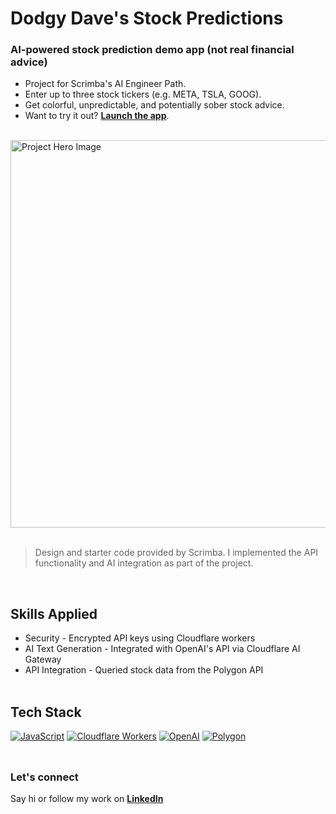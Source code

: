 # __Dodgy Dave's Stock Predictions__
### __AI-powered stock prediction demo app (not real financial advice)__
- Project for Scrimba's AI Engineer Path.
- Enter up to three stock tickers (e.g. META, TSLA, GOOG).
- Get colorful, unpredictable, and potentially sober stock advice. 
- Want to try it out? <a href="https://stock-predictor-demo-app.pages.dev/">__Launch the app__</a>.
<br/>

<img src="https://github.com/user-attachments/assets/4d34f092-7e9f-4dfe-916f-8c7a511b8562" alt="Project Hero Image" width="620">
<br/><br/>

> Design and starter code provided by Scrimba. I implemented the API functionality and AI integration as part of the project.
<br/>

## __Skills Applied__
- Security - Encrypted API keys using Cloudflare workers
- AI Text Generation - Integrated with OpenAI's API via Cloudflare AI Gateway
- API Integration - Queried stock data from the Polygon API
<br/><br/>

## __Tech Stack__
[![JavaScript](https://img.shields.io/badge/JavaScript-F7DF1E?logo=javascript&logoColor=black&style=for-the-badge)](https://developer.mozilla.org/en-US/docs/Web/JavaScript)
[![Cloudflare Workers](https://img.shields.io/badge/Cloudflare_Workers-F38020?logo=cloudflare&logoColor=white&style=for-the-badge)](https://developers.cloudflare.com/workers/)
[![OpenAI](https://img.shields.io/badge/OpenAI-412991?logo=openai&logoColor=white&style=for-the-badge)](https://openai.com/)
[![Polygon](https://img.shields.io/badge/Polygon-8247e5?logo=polygon&logoColor=white&style=for-the-badge)](https://polygon.io/)
<br/><br/>

##
### __Let's connect__
Say hi or follow my work on <a href="https://www.linkedin.com/in/filip-herbst/">__LinkedIn__</a>
